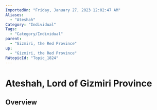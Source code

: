 ```yaml
---
ImportedOn: "Friday, January 27, 2023 12:02:47 AM"
Aliases:
  - "Ateshah"
Category: "Individual"
Tags:
  - "Category/Individual"
parent:
  - "Gizmiri, the Red Province"
up:
  - "Gizmiri, the Red Province"
RWtopicId: "Topic_1824"
---
```

# Ateshah, Lord of Gizmiri Province
## Overview
